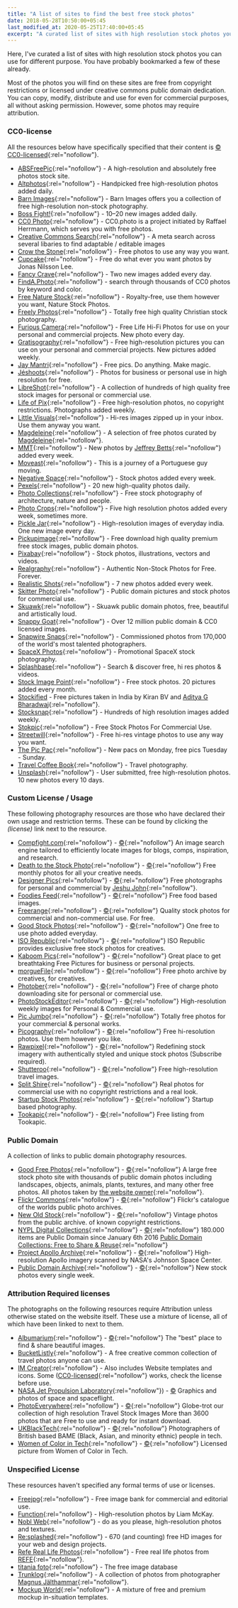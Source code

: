 ```yaml
---
title: "A list of sites to find the best free stock photos"
date: 2018-05-28T10:50:00+05:45
last_modified_at: 2020-05-25T17:40:00+05:45
excerpt: "A curated list of sites with high resolution stock photos you can use for different purpose."
---
```


Here, I've curated a list of sites with high resolution stock photos you can use for different purpose. You have probably bookmarked a few of these already.

Most of the photos you will find on these sites are free from copyright restrictions or licensed under creative commons public domain dedication. You can copy, modify, distribute and use for even for commercial purposes, all without asking permission. However, some photos may require attribution.

### CC0-license

All the resources below have specifically specified that their content is [&copy; CC0-licensed](https://creativecommons.org/publicdomain/zero/1.0/){:rel="nofollow"}.

- [ABSFreePic](http://absfreepic.com/){:rel="nofollow"} - A high-resolution and absolutely free photos stock site.
- [Altphotos](https://altphotos.com){:rel="nofollow"} - Handpicked free high-resolution photos added daily.
- [Barn Images](https://barnimages.com/){:rel="nofollow"} - Barn Images offers you a collection of free high-resolution non-stock photography.
- [Boss Fight!](https://bossfight.co){:rel="nofollow"} - 10–20 new images added daily.
- [CC0 Photo](http://cc0.photo/){:rel="nofollow"} - CC0.photo is a project initiated by Raffael Herrmann, which serves you with free photos.
- [Creative Commons Search](http://search.creativecommons.org/){:rel="nofollow"} - A meta search across several libaries to find adaptable / editable images
- [Crow the Stone](http://crowthestone.tumblr.com/){:rel="nofollow"} - Free photos to use any way you want.
- [Cupcake](http://cupcake.nilssonlee.se/){:rel="nofollow"} - Free do what ever you want photos by Jonas Nilsson Lee.
- [Fancy Crave](http://fancycrave.com/){:rel="nofollow"} - Two new images added every day.
- [FindA.Photo](http://finda.photo/){:rel="nofollow"} - search through thousands of CC0 photos by keyword and color.
- [Free Nature Stock](http://freenaturestock.com/){:rel="nofollow"} - Royalty-free, use them however you want, Nature Stock Photos.
- [Freely Photos](https://freelyphotos.com/){:rel="nofollow"} - Totally free high quality Christian stock photography.
- [Furious Camera](http://furiouscamera.com/){:rel="nofollow"} - Free Life Hi-Fi Photos for use on your personal and commercial projects. New photo every day.
- [Gratisography](https://gratisography.com/){:rel="nofollow"} - Free high-resolution pictures you can use on your personal and commercial projects. New pictures added weekly.
- [Jay Mantri](http://jaymantri.com/){:rel="nofollow"} - Free pics. Do anything. Make magic.
- [Jéshoots](http://jeshoots.com/){:rel="nofollow"} - Photos for business or personal use in high resolution for free.
- [LibreShot](https://libreshot.com/){:rel="nofollow"} - A collection of hundreds of high quality free stock images for personal or commercial use.
- [Life of Pix](http://www.lifeofpix.com/){:rel="nofollow"} - Free high-resolution photos, no copyright restrictions. Photographs added weekly.
- [Little Visuals](http://littlevisuals.co/){:rel="nofollow"} - Hi-res images zipped up in your inbox. Use them anyway you want.
- [Magdeleine](https://magdeleine.co/browse/){:rel="nofollow"} - A selection of free photos curated by [Magdeleine](https://twitter.com/MagdeleinePhoto){:rel="nofollow"}.
- [MMT](https://mmtstock.com/){:rel="nofollow"} - New photos by [Jeffrey Betts](http://jeffreybetts.me/){:rel="nofollow"} added every week.
- [Moveast](http://moveast.me/){:rel="nofollow"} - This is a journey of a Portuguese guy moving.
- [Negative Space](https://negativespace.co/){:rel="nofollow"} - Stock photos added every week.
- [Pexels](https://www.pexels.com/){:rel="nofollow"} - 20 new high-quality photos daily.
- [Photo Collections](https://photocollections.io/){:rel="nofollow"} - Free stock photography of architecture, nature and people.
- [Photo Crops](https://www.photocrops.com/){:rel="nofollow"} - Five high resolution photos added every week, sometimes more.
- [Pickle Jar](http://www.picklejar.in/){:rel="nofollow"} - High-resolution images of everyday india. One new image every day.
- [Pickupimage](http://pickupimage.com/){:rel="nofollow"} - Free download high quality premium free stock images, public domain photos.
- [Pixabay](https://pixabay.com){:rel="nofollow"} - Stock photos, illustrations, vectors and videos.
- [Realgraphy](https://realgraphy.org/){:rel="nofollow"} - Authentic Non-Stock Photos for Free. Forever.
- [Realistic Shots](http://realisticshots.com/){:rel="nofollow"} - 7 new photos added every week.
- [Skitter Photo](https://skitterphoto.com/){:rel="nofollow"} - Public domain pictures and stock photos for commercial use.
- [Skuawk](http://skuawk.com/){:rel="nofollow"} - Skuawk public domain photos, free, beautiful and artistically loud.
- [Snappy Goat](https://snappygoat.com/){:rel="nofollow"} - Over 12 million public domain & CC0 licensed images.
- [Snapwire Snaps](http://snapwiresnaps.tumblr.com/){:rel="nofollow"} - Commissioned photos from 170,000 of the world's most talented photographers.
- [SpaceX Photos](https://www.flickr.com/photos/spacex/){:rel="nofollow"} - Promotional SpaceX stock photography.
- [Splashbase](http://www.splashbase.co/){:rel="nofollow"} - Search & discover free, hi res photos & videos.
- [Stock Image Point](http://www.stock-image-point.com/){:rel="nofollow"} - Free stock photos. 20 pictures added every month.
- [Stockified](https://www.stockified.com/) - Free pictures taken in India by Kiran BV and [Aditya G Bharadwaj](http://ab-dz.com/){:rel="nofollow"}.
- [Stocksnap](https://stocksnap.io/){:rel="nofollow"} - Hundreds of high resolution images added weekly.
- [Stokpic](http://stokpic.com/){:rel="nofollow"} - Free Stock Photos For Commercial Use.
- [Streetwill](http://streetwill.co/){:rel="nofollow"} - Free hi-res vintage photos to use any way you want.
- [The Pic Pac](https://thepicpac.com/){:rel="nofollow"} - New pacs on Monday, free pics Tuesday - Sunday.
- [Travel Coffee Book](http://travelcoffeebook.com/){:rel="nofollow"} - Travel photography.
- [Unsplash](https://unsplash.com/){:rel="nofollow"} - User submitted, free high-resolution photos. 10 new photos every 10 days.

### Custom License / Usage

These following photography resources are those who have declared their own usage and restriction terms. These can be found by clicking the _(license)_ link next to the resource.

- [Compfight.com](http://compfight.com/){:rel="nofollow"} - [&copy;](https://www.flickr.com/creativecommons/){:rel="nofollow"} An image search engine tailored to efficiently locate images for blogs, comps, inspiration, and research.
- [Death to the Stock Photo](http://join.deathtothestockphoto.com/){:rel="nofollow"} - [&copy;](http://www.mediafire.com/file/2ifplcw682487nz/Death+to+the+Stock+Photo+-+Photograph+End+User+License+%281-2014%29+%281%29.pdf){:rel="nofollow"} Free monthly photos for all your creative needs.
- [Designer Pics](http://www.designerspics.com){:rel="nofollow"} - [&copy;](http://www.designerspics.com/faq-and-terms/){:rel="nofollow"} Free photographs for personal and commercial by [Jeshu John](https://twitter.com/jeshujohn){:rel="nofollow"}.
- [Foodies Feed](https://www.foodiesfeed.com/){:rel="nofollow"} - [&copy;](https://www.foodiesfeed.com/license/){:rel="nofollow"} Free food based images.
- [Freerange](https://freerangestock.com/){:rel="nofollow"} - [&copy;](https://freerangestock.com/licensing.php){:rel="nofollow"} Quality stock photos for commercial and non-commercial use. For free.
- [Good Stock Photos](https://goodstock.photos/){:rel="nofollow"} - [&copy;](https://goodstock.photos/about/){:rel="nofollow"} One free to use photo added everyday.
- [ISO Republic](https://isorepublic.com/){:rel="nofollow"} - [&copy;](https://isorepublic.com/terms/){:rel="nofollow"} ISO Republic provides exclusive free stock photos for creatives.
- [Kaboom Pics](https://kaboompics.com/){:rel="nofollow"} - [&copy;](https://kaboompics.com/page/license-and-faq){:rel="nofollow"} Great place to get breathtaking Free Pictures for business or personal projects.
- [morgueFile](https://morguefile.com/){:rel="nofollow"} - [&copy;](https://morguefile.com/terms){:rel="nofollow"} Free photo archive by creatives, for creatives.
- [Photober](https://www.photober.com/){:rel="nofollow"} - [&copy;](https://www.photober.com/terms/){:rel="nofollow"} Free of charge photo downloading site for personal or commercial use.
- [PhotoStockEditor](http://photostockeditor.com){:rel="nofollow"} - [&copy;](http://photostockeditor.com/#small-dialog){:rel="nofollow"} High-resolution weekly images for Personal & Commercial use.
- [Pic Jumbo](https://picjumbo.com/){:rel="nofollow"} - [&copy;](https://picjumbo.com/faq-and-terms/){:rel="nofollow"} Totally free photos for your commercial & personal works.
- [Picography](https://picography.co/){:rel="nofollow"} - [&copy;](https://picography.co/terms/){:rel="nofollow"} Free hi-resolution photos. Use them however you like.
- [Rawpixel](https://www.rawpixel.com/){:rel="nofollow"} - [&copy;](https://www.rawpixel.com/services/licenses){:rel="nofollow"} Redefining stock imagery with authentically styled and unique stock photos (Subscribe required).
- [Shutteroo](http://shutteroo.com/){:rel="nofollow"} - [&copy;](http://shutteroo.com/about/){:rel="nofollow"} Free high-resolution travel images.
- [Split Shire](https://www.splitshire.com/){:rel="nofollow"} - [&copy;](https://www.splitshire.com/about/){:rel="nofollow"} Real photos for commercial use with no copyright restrictions and a real look.
- [Startup Stock Photos](http://startupstockphotos.com/){:rel="nofollow"} - [&copy;](https://startupstockphotos.com/terms/){:rel="nofollow"} Startup based photography.
- [Tookapic](https://tookapic.com/photos?filter=free){:rel="nofollow"} - [&copy;](https://tookapic.com/terms){:rel="nofollow"} Free listing from Tookapic.

### Public Domain

A collection of links to public domain photography resources.

- [Good Free Photos](https://www.goodfreephotos.com){:rel="nofollow"} - [&copy;](https://www.goodfreephotos.com/pages/creative-commons-license-terms){:rel="nofollow"} A large free stock photo site with thousands of public domain photos including landscapes, objects, animals, plants, textures, and many other free photos. All photos taken by [the website owner](https://www.goodfreephotos.com/pages/about-me){:rel="nofollow"}.
- [Flickr Commons](https://www.flickr.com/commons){:rel="nofollow"} - [&copy;](https://www.flickr.com/commons/usage/){:rel="nofollow"} Flickr's catalogue of the worlds public photo archives.
- [New Old Stock](https://nos.twnsnd.co/){:rel="nofollow"} - [&copy;](https://nos.twnsnd.co/rights-and-usage){:rel="nofollow"} Vintage photos from the public archive. of known copyright restrictions.
- [NYPL Digital Collections](https://digitalcollections.nypl.org/){:rel="nofollow"} - [&copy;](https://www.nypl.org/help/about-nypl/legal-notices/website-terms-and-conditions){:rel="nofollow"} 180.000 items are Public Domain since January 6th 2016 [Public Domain Collections: Free to Share & Reuse](https://www.nypl.org/research/collections/digital-collections/public-domain){:rel="nofollow"}
- [Project Apollo Archive](https://www.flickr.com/people/projectapolloarchive/?rb=1){:rel="nofollow"} - [&copy;](https://creativecommons.org/publicdomain/mark/1.0/){:rel="nofollow"} High-resolution Apollo imagery scanned by NASA's Johnson Space Center.
- [Public Domain Archive](http://publicdomainarchive.com/){:rel="nofollow"} - [&copy;](https://creativecommons.org/publicdomain/zero/1.0/){:rel="nofollow"} New stock photos every single week.

### Attribution Required licenses

The photographs on the following resources require Attribution unless otherwise stated on the website itself. These use a mixture of license, all of which have been linked to next to them.

- [Albumarium](http://albumarium.com/){:rel="nofollow"} - [&copy;](http://albumarium.com/terms){:rel="nofollow"} The "best" place to find & share beautiful images.
- [BucketListly](http://photos.bucketlistly.com/){:rel="nofollow"} - A free creative common collection of travel photos anyone can use.
- [IM Creator](http://imcreator.com/free){:rel="nofollow"} - Also includes Website templates and icons. Some ([CC0-licensed](https://creativecommons.org/publicdomain/zero/1.0/){:rel="nofollow"} works, check the license before use.
- [NASA Jet Propulsion Laboratory](https://www.jpl.nasa.gov/spaceimages/){:rel="nofollow"}) - [&copy;](https://www.jpl.nasa.gov/imagepolicy/) Graphics and photos of space and spaceflight.
- [PhotoEverywhere](http://photoeverywhere.co.uk/){:rel="nofollow"} - [&copy;](https://creativecommons.org/licenses/by/2.5/){:rel="nofollow"} Globe-trot our collection of high resolution Travel Stock Images More than 3600 photos that are Free to use and ready for instant download.
- [UKBlackTech](http://ukblacktech.com/stockphotos/){:rel="nofollow"} - [&copy;](https://creativecommons.org/licenses/by/4.0/){:rel="nofollow"} Photographers of British based BAME (Black, Asian, and minority ethnic) people in tech.
- [Women of Color in Tech](https://www.flickr.com/photos/wocintechchat/){:rel="nofollow"} - [&copy;](https://creativecommons.org/licenses/by/2.0/){:rel="nofollow"} Licensed picture from Women of Color in Tech.

### Unspecified License

These resources haven't specified any formal terms of use or licenses.

- [Freejpg](http://en.freejpg.com.ar/){:rel="nofollow"} - Free image bank for commercial and editorial use.
- [Function](http://wefunction.com/category/free-photos/){:rel="nofollow"} - High-resolution photos by Liam McKay.
- [Nobl Web](https://noblweb.com/){:rel="nofollow"} - do as you please, high-resolution photos and textures.
- [Re:splashed](http://www.resplashed.com/){:rel="nofollow"} - 670 (and counting) free HD images for your web and design projects.
- [Refe Real Life Photos](http://getrefe.tumblr.com){:rel="nofollow"} - Free real life photos from [REFE](http://getrefe.com/){:rel="nofollow"}.
- [titania foto](http://www.titania-foto.com){:rel="nofollow"} - The free image database
- [Trunklog](http://trunklog.com/){:rel="nofollow"} - A collection of photos from photographer [Magnus Jälthammar](https://twitter.com/jalthammar){:rel="nofollow"}.
- [Mockup World](https://www.mockupworld.co){:rel="nofollow"} - A mixture of free and premium mockup in-situation templates.
